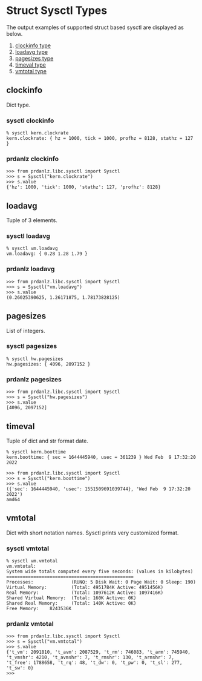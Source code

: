 # Struct Sysctl Types

The output examples of supported struct based sysctl are displayed as below.

1. [clockinfo type](./SysctlTypes.md#clockinfo-type)
1. [loadavg type](./SysctlTypes.md#loadavg-type)
1. [pagesizes type](./SysctlTypes.md#pagesizes-type)
1. [timeval type](./SysctlTypes.md#timeval-type)
1. [vmtotal type](./SysctlTypes.md#vmtotal-type)

## clockinfo

Dict type.

### sysctl clockinfo
```
% sysctl kern.clockrate
kern.clockrate: { hz = 1000, tick = 1000, profhz = 8128, stathz = 127 }
```

### prdanlz clockinfo
```
>>> from prdanlz.libc.sysctl import Sysctl
>>> s = Sysctl("kern.clockrate")
>>> s.value
{'hz': 1000, 'tick': 1000, 'stathz': 127, 'profhz': 8128}
```

## loadavg

Tuple of 3 elements.

### sysctl loadavg
```
% sysctl vm.loadavg
vm.loadavg: { 0.28 1.28 1.79 }
```

### prdanlz loadavg
```
>>> from prdanlz.libc.sysctl import Sysctl
>>> s = Sysctl("vm.loadavg")
>>> s.value
(0.26025390625, 1.26171875, 1.78173828125)
```

## pagesizes

List of integers.

### sysctl pagesizes
```
% sysctl hw.pagesizes
hw.pagesizes: { 4096, 2097152 }
```

### prdanlz pagesizes
```
>>> from prdanlz.libc.sysctl import Sysctl
>>> s = Sysctl("hw.pagesizes")
>>> s.value
[4096, 2097152]
```

## timeval

Tuple of dict and str format date.

```
% sysctl kern.boottime
kern.boottime: { sec = 1644445940, usec = 361239 } Wed Feb  9 17:32:20 2022
```

```
>>> from prdanlz.libc.sysctl import Sysctl
>>> s = Sysctl("kern.boottime")
>>> s.value
({'sec': 1644445940, 'usec': 1551509691039744}, 'Wed Feb  9 17:32:20 2022')
amd64
```

## vmtotal

Dict with short notation names.
Sysctl prints very customized format.

### sysctl vmtotal
```
% sysctl vm.vmtotal
vm.vmtotal:
System wide totals computed every five seconds: (values in kilobytes)
===============================================
Processes:              (RUNQ: 5 Disk Wait: 0 Page Wait: 0 Sleep: 190)
Virtual Memory:         (Total: 4951784K Active: 4951456K)
Real Memory:            (Total: 1097612K Active: 1097416K)
Shared Virtual Memory:  (Total: 160K Active: 0K)
Shared Real Memory:     (Total: 140K Active: 0K)
Free Memory:    8243536K
```

### prdanlz vmtotal
```
>>> from prdanlz.libc.sysctl import Sysctl
>>> s = Sysctl("vm.vmtotal")
>>> s.value
{'t_vm': 2091810, 't_avm': 2087529, 't_rm': 746083, 't_arm': 745940, 't_vmshr': 4210, 't_avmshr': 7, 't_rmshr': 130, 't_armshr': 7, 't_free': 1788658, 't_rq': 48, 't_dw': 0, 't_pw': 0, 't_sl': 277, 't_sw': 0}
>>>
```
